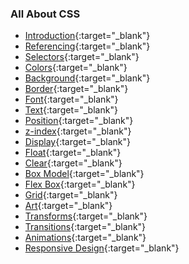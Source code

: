 ### All About CSS

- [Introduction](https://praveenorugantitech.github.io/praveenorugantitech-css/0_Introduction/){:target="_blank"}
- [Referencing](https://praveenorugantitech.github.io/praveenorugantitech-css/1_Referencing/){:target="_blank"}
- [Selectors](https://praveenorugantitech.github.io/praveenorugantitech-css/2_Selectors/){:target="_blank"}
- [Colors](https://praveenorugantitech.github.io/praveenorugantitech-css/3_Colors/){:target="_blank"}
- [Background](https://praveenorugantitech.github.io/praveenorugantitech-css/4_Background/){:target="_blank"}
- [Border](https://praveenorugantitech.github.io/praveenorugantitech-css/5_Border/){:target="_blank"}
- [Font](https://praveenorugantitech.github.io/praveenorugantitech-css/6_Font/){:target="_blank"}
- [Text](https://praveenorugantitech.github.io/praveenorugantitech-css/7_Text/){:target="_blank"}
- [Position](https://praveenorugantitech.github.io/praveenorugantitech-css/8_Position/){:target="_blank"}
- [z-index](https://praveenorugantitech.github.io/praveenorugantitech-css/9_z-index/){:target="_blank"}
- [Display](https://praveenorugantitech.github.io/praveenorugantitech-css/10_Display/){:target="_blank"}
- [Float](https://praveenorugantitech.github.io/praveenorugantitech-css/11_Float/){:target="_blank"}
- [Clear](https://praveenorugantitech.github.io/praveenorugantitech-css/12_Clear/){:target="_blank"}
- [Box Model](https://praveenorugantitech.github.io/praveenorugantitech-css/13_Box_Model/){:target="_blank"}
- [Flex Box](https://praveenorugantitech.github.io/praveenorugantitech-css/14_Flex_Box/){:target="_blank"}
- [Grid](https://praveenorugantitech.github.io/praveenorugantitech-css/15_Grid/){:target="_blank"}
- [Art](https://praveenorugantitech.github.io/praveenorugantitech-css/16_Art/){:target="_blank"}
- [Transforms](https://praveenorugantitech.github.io/praveenorugantitech-css/17_Transforms/){:target="_blank"}
- [Transitions](https://praveenorugantitech.github.io/praveenorugantitech-css/18_Transitions/){:target="_blank"}
- [Animations](https://praveenorugantitech.github.io/praveenorugantitech-css/19_Animations/){:target="_blank"}
- [Responsive Design](https://praveenorugantitech.github.io/praveenorugantitech-css/21_ResponsiveDesign/){:target="_blank"}